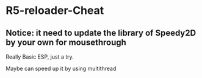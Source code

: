 # R5-reloader-Cheat

## Notice: it need to update the library of Speedy2D by your own for mousethrough

Really Basic ESP, just a try.

Maybe can speed up it by using multithread
